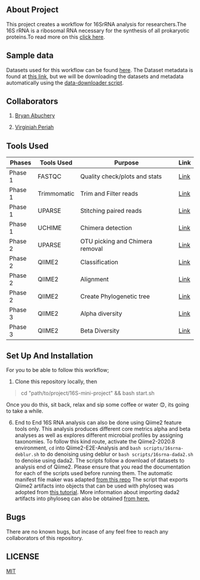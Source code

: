 ## About Project
This project creates a workflow for 16SrRNA analysis for researchers.The 16S rRNA is a ribosomal RNA necessary for the synthesis of all prokaryotic proteins.To read more on this [click here](https://www.cd-genomics.com/blog/16s-rrna-one-of-the-most-important-rrnas/).


## Sample data
Datasets used for this workflow can be found [here](http://h3data.cbio.uct.ac.za/assessments/16SrRNADiversityAnalysis/practice/dataset1/). The Dataset metadata is found at [this link](http://h3data.cbio.uct.ac.za/assessments/16SrRNADiversityAnalysis/practice/practice.dataset1.metadata.tsv), but we will be downloading the datasets and metadata automatically using the [data-downloader script](https://github.com/totodingi/16S-mini-project/blob/main/workflow/scripts/bash/data-downloader.sh).


## Collaborators

1. [Bryan Abuchery](https://github.com/BryanAbuchery)

2. [Virginiah Periah](https://github.com/virginiah894)


## Tools Used

| Phases | Tools Used | Purpose | Link |
| --------------- |--------------- |--------------- | --------------- |
| Phase 1 | FASTQC | Quality check/plots and stats | [Link](https://anaconda.org/bioconda/fastqc)|
| Phase 1 | Trimmomatic | Trim and Filter reads | [Link](https://anaconda.org/bioconda/trimmomatic) |
| Phase 1 | UPARSE | Stitching paired reads | [Link](http://www.metagenomics.wiki/tools/16s/qiime/install/usearch61) |
| Phase 1 | UCHIME | Chimera detection | [Link](http://www.metagenomics.wiki/tools/16s/qiime/install/usearch61)|
| Phase 2 | UPARSE | OTU picking  and Chimera removal| [Link](http://www.metagenomics.wiki/tools/16s/qiime/install/usearch61)|
| Phase 2 | QIIME2 | Classification | [Link](https://docs.qiime2.org/2020.8/)|
| Phase 2 | QIIME2 | Alignment | [Link](https://docs.qiime2.org/2020.8/) |
| Phase 2 | QIIME2 | Create Phylogenetic tree| [Link](https://docs.qiime2.org/2020.8/)|
| Phase 3 | QIIME2 | Alpha diversity | [Link](https://docs.qiime2.org/2020.8/) |
| Phase 3 | QIIME2 | Beta Diversity |[Link](https://docs.qiime2.org/2020.8/)|




## Set Up And Installation

For you to be able to follow this workflow;

1. Clone this repository locally, then 
> cd "path/to/project/16S-mini-project" && bash start.sh

Once you do this, sit back, relax and sip some coffee or water :blush:, its going to take a while. 

6. End to End 16S RNA analysis can also be done using Qiime2 feature tools only. This analysis produces different core metrics alpha and beta analyses as well as explores different microbial profiles by assigning taxonomies. To follow this kind route, activate the Qiime2-2020.8 environment, `cd` into Qiime2-E2E-Analysis and `bash scripts/16srna-deblur.sh` to do denoising using deblur or `bash scripts/16srna-dada2.sh` to denoise using dada2. The scripts follow a download of datasets to analysis end of Qiime2. Please ensure that you read the documentation for each of the scripts used before running them. The automatic manifest file maker was adapted [from this repo](https://github.com/Micro-Biology/BasicBashCode/blob/master/BasicScripts/Q2_manifest_maker.py) The script that exports Qiime2 artifacts into objects that can be used with phyloseq was adopted from [this tutorial](http://john-quensen.com/tutorials/processing-16s-sequences-with-qiime2-and-dada2/). More information about importing dada2 artifacts into phyloseq can also be obtained [from here.](http://john-quensen.com/r/import-dada2-asv-tables-into-phyloseq/)



## Bugs
There are no known bugs, but incase of any feel free to reach any collaborators of this repository.


## LICENSE
[MIT](https://github.com/mbbu/16S-mini-project/blob/main/LICENSE)
